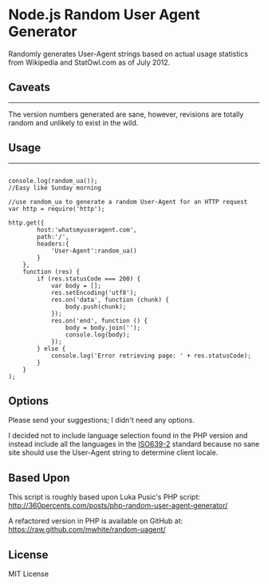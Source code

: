 Node.js Random User Agent Generator
===================================
Randomly generates User-Agent strings based on actual usage statistics from Wikipedia and StatOwl.com as of July 2012.

Caveats
-------
---
The version numbers generated are sane, however, revisions are totally random and unlikely to exist in the wild.

Usage
-----
---
````var random_ua = require('random_ua');

console.log(random_ua());
//Easy like Sunday morning

//use random_ua to generate a random User-Agent for an HTTP request
var http = require('http');

http.get({
        host:'whatsmyuseragent.com',
        path:'/',
        headers:{
            'User-Agent':random_ua()
        }
    },
    function (res) {
        if (res.statusCode === 200) {
            var body = [];
            res.setEncoding('utf8');
            res.on('data', function (chunk) {
                body.push(chunk);
            });
            res.on('end', function () {
                body = body.join('');
                console.log(body);
            });
        } else {
            console.log('Error retrieving page: ' + res.statusCode);
        }
    }
);
````

Options
-------
Please send your suggestions; I didn't need any options.

I decided not to include language selection found in the PHP version and instead include all the languages in the
[ISO639-2](http://www.loc.gov/standards/iso639-2/) standard because no sane site should use the User-Agent string
to determine client locale.

Based Upon
----------
This script is roughly based upon Luka Pusic's PHP script: http://360percents.com/posts/php-random-user-agent-generator/

A refactored version in PHP is available on GitHub at:
https://raw.github.com/mwhite/random-uagent/

License
-------
MIT License